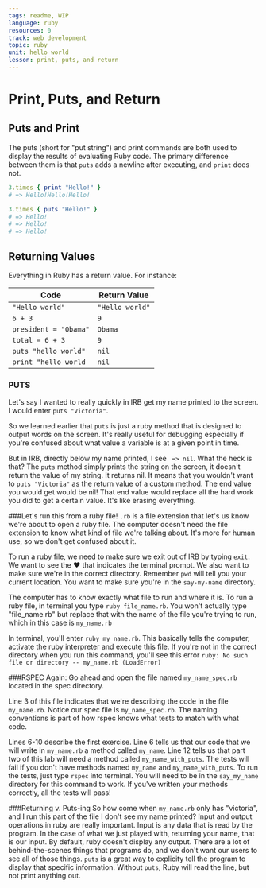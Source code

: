 ```yaml
---
tags: readme, WIP
language: ruby
resources: 0
track: web development
topic: ruby
unit: hello world
lesson: print, puts, and return
---
```


# Print, Puts, and Return

## Puts and Print

The puts (short for "put string") and print commands are both used to display the results of evaluating Ruby code. The primary difference between them is that `puts` adds a newline after executing, and `print` does not.

```ruby
3.times { print "Hello!" }
# => Hello!Hello!Hello!

3.times { puts "Hello!" }
# => Hello!
# => Hello!
# => Hello!
```

## Returning Values

Everything in Ruby has a return value. For instance:


|Code                   | Return Value   |
|-----------------------|----------------|
| `"Hello world"`       | `"Hello world"`|
| `6 + 3`               | `9`            |
| `president = "Obama"` | `Obama`        |
| `total = 6 + 3`       | `9`            |
| `puts "hello world"`  | `nil`          |
|`print "hello world`   | `nil`          |

### PUTS
Let's say I wanted to really quickly in IRB get my name printed to the screen. I would enter `puts "Victoria"`. 

So we learned earlier that `puts` is just a ruby method that is designed to output words on the screen. It's really useful for debugging especially if you're confused about what value a variable is at a given point in time. 

But in IRB, directly below my name printed, I see ` => nil`. What the heck is that? The `puts` method simply prints the string on the screen, it doesn't return the value of my string. It returns nil. It means that you wouldn't want to `puts "Victoria"` as the return value of a custom method. The end value you would get would be nil! That end value would replace all the hard work you did to get a certain value. It's like erasing everything.

###Let's run this from a ruby file!
`.rb` is a file extension that let's us know we're about to open a ruby file. The computer doesn't need the file extension to know what kind of file we're talking about. It's more for human use, so we don't get confused about it.


To run a ruby file, we need to make sure we exit out of IRB by typing `exit`. We want to see the ♥ that indicates the terminal prompt. We also want to make sure we're in the correct directory. Remember `pwd` will tell you your current location. You want to make sure you're in the `say-my-name` directory. 

The computer has to know exactly what file to run and where it is. To run a ruby file, in terminal you type `ruby file_name.rb`. You won't actually type "file_name.rb" but replace that with the name of the file you're trying to run, which in this case is `my_name.rb`

In terminal, you'll enter `ruby my_name.rb`. This basically tells the computer, activate the ruby interpreter and execute this file. If you're not in the correct directory when you run this command, you'll see this error `ruby: No such file or directory -- my_name.rb (LoadError)`


###RSPEC Again:
Go ahead and open the file named `my_name_spec.rb` located in the spec directory. 

Line 3 of this file indicates that we're describing the code in the file `my_name.rb`. Notice our spec file is `my_name_spec.rb`. The naming conventions is part of how rspec knows what tests to match with what code.

Lines 6-10 describe the first exercise. Line 6 tells us that our code that we will write in `my_name.rb` a method called `my_name`. Line 12 tells us that part two of this lab will need a method called `my_name_with_puts`. The tests will fail if you don't have methods named `my_name` and `my_name_with_puts`. To run the tests, just type `rspec` into terminal. You will need to be in the `say_my_name` directory for this command to work. If you've written your methods correctly, all the tests will pass!

###Returning v. Puts-ing
So how come when `my_name.rb` only has "victoria", and I run this part of the file I don't see my name printed? Input and output operations in ruby are really important. Input is any data that is read by the program. In the case of what we just played with, returning your name, that is our input. By default, ruby doesn't display any output. There are a lot of behind-the-scenes things that programs do, and we don't want our users to see all of those things. `puts` is a great way to explicity tell the program to display that specific information. Without `puts`, Ruby will read the line, but not print anything out.
